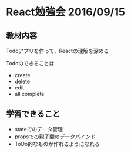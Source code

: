 # React勉強会 2016/09/15

## 教材内容

Todoアプリを作って、Reactの理解を深める

Todoのできることは

- create
- delete
- edit
- all complete

## 学習できること

- stateでのデータ管理
- propsでの親子間のデータバインド
- ToDo的なものが作れるようになれる